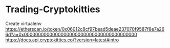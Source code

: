 # Trading-Cryptokitties

Create virtualenv
https://etherscan.io/token/0x06012c8cf97bead5deae237070f9587f8e7a266d?a=0x0000000000000000000000000000000000000000
https://docs.api.cryptokitties.co/?version=latest#intro